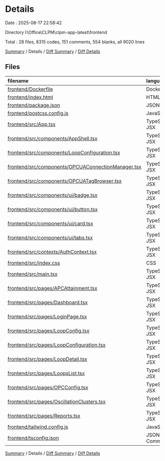 # Details

Date : 2025-08-17 22:58:42

Directory l:\\Office\\CLPM\\clpm-app-latest\\frontend

Total : 28 files,  8315 codes, 151 comments, 554 blanks, all 9020 lines

[Summary](results.md) / Details / [Diff Summary](diff.md) / [Diff Details](diff-details.md)

## Files
| filename | language | code | comment | blank | total |
| :--- | :--- | ---: | ---: | ---: | ---: |
| [frontend/Dockerfile](/frontend/Dockerfile) | Docker | 13 | 1 | 2 | 16 |
| [frontend/index.html](/frontend/index.html) | HTML | 12 | 0 | 1 | 13 |
| [frontend/package.json](/frontend/package.json) | JSON | 45 | 0 | 1 | 46 |
| [frontend/postcss.config.js](/frontend/postcss.config.js) | JavaScript | 6 | 0 | 1 | 7 |
| [frontend/src/App.tsx](/frontend/src/App.tsx) | TypeScript JSX | 103 | 6 | 11 | 120 |
| [frontend/src/components/AppShell.tsx](/frontend/src/components/AppShell.tsx) | TypeScript JSX | 251 | 2 | 17 | 270 |
| [frontend/src/components/LoopConfiguration.tsx](/frontend/src/components/LoopConfiguration.tsx) | TypeScript JSX | 679 | 10 | 64 | 753 |
| [frontend/src/components/OPCUAConnectionManager.tsx](/frontend/src/components/OPCUAConnectionManager.tsx) | TypeScript JSX | 1,303 | 17 | 89 | 1,409 |
| [frontend/src/components/OPCUATagBrowser.tsx](/frontend/src/components/OPCUATagBrowser.tsx) | TypeScript JSX | 500 | 14 | 41 | 555 |
| [frontend/src/components/ui/badge.tsx](/frontend/src/components/ui/badge.tsx) | TypeScript JSX | 23 | 0 | 4 | 27 |
| [frontend/src/components/ui/button.tsx](/frontend/src/components/ui/button.tsx) | TypeScript JSX | 37 | 0 | 4 | 41 |
| [frontend/src/components/ui/card.tsx](/frontend/src/components/ui/card.tsx) | TypeScript JSX | 49 | 0 | 6 | 55 |
| [frontend/src/components/ui/tabs.tsx](/frontend/src/components/ui/tabs.tsx) | TypeScript JSX | 47 | 0 | 6 | 53 |
| [frontend/src/contexts/AuthContext.tsx](/frontend/src/contexts/AuthContext.tsx) | TypeScript JSX | 120 | 7 | 20 | 147 |
| [frontend/src/index.css](/frontend/src/index.css) | CSS | 56 | 0 | 4 | 60 |
| [frontend/src/main.tsx](/frontend/src/main.tsx) | TypeScript JSX | 8 | 0 | 2 | 10 |
| [frontend/src/pages/APCAttainment.tsx](/frontend/src/pages/APCAttainment.tsx) | TypeScript JSX | 302 | 6 | 22 | 330 |
| [frontend/src/pages/Dashboard.tsx](/frontend/src/pages/Dashboard.tsx) | TypeScript JSX | 746 | 16 | 40 | 802 |
| [frontend/src/pages/LoginPage.tsx](/frontend/src/pages/LoginPage.tsx) | TypeScript JSX | 138 | 0 | 8 | 146 |
| [frontend/src/pages/LoopConfig.tsx](/frontend/src/pages/LoopConfig.tsx) | TypeScript JSX | 377 | 7 | 36 | 420 |
| [frontend/src/pages/LoopConfiguration.tsx](/frontend/src/pages/LoopConfiguration.tsx) | TypeScript JSX | 759 | 13 | 36 | 808 |
| [frontend/src/pages/LoopDetail.tsx](/frontend/src/pages/LoopDetail.tsx) | TypeScript JSX | 885 | 24 | 47 | 956 |
| [frontend/src/pages/LoopsList.tsx](/frontend/src/pages/LoopsList.tsx) | TypeScript JSX | 742 | 7 | 25 | 774 |
| [frontend/src/pages/OPCConfig.tsx](/frontend/src/pages/OPCConfig.tsx) | TypeScript JSX | 496 | 9 | 38 | 543 |
| [frontend/src/pages/OscillationClusters.tsx](/frontend/src/pages/OscillationClusters.tsx) | TypeScript JSX | 336 | 7 | 20 | 363 |
| [frontend/src/pages/Reports.tsx](/frontend/src/pages/Reports.tsx) | TypeScript JSX | 219 | 4 | 7 | 230 |
| [frontend/tailwind.config.js](/frontend/tailwind.config.js) | JavaScript | 51 | 1 | 1 | 53 |
| [frontend/tsconfig.json](/frontend/tsconfig.json) | JSON with Comments | 12 | 0 | 1 | 13 |

[Summary](results.md) / Details / [Diff Summary](diff.md) / [Diff Details](diff-details.md)